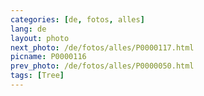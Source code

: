 ```yaml
---
categories: [de, fotos, alles]
lang: de
layout: photo
next_photo: /de/fotos/alles/P0000117.html
picname: P0000116
prev_photo: /de/fotos/alles/P0000050.html
tags: [Tree]
---
```

